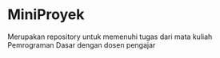 # MiniProyek
Merupakan repository untuk memenuhi tugas dari mata kuliah Pemrograman Dasar dengan dosen pengajar 
